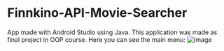 # Finnkino-API-Movie-Searcher
App made with Android Studio using Java.
This application was made as final project in OOP course.
Here you can see the main menu:
![image](https://user-images.githubusercontent.com/101345439/212085369-e364bd7a-565b-4162-9125-2844494dae02.png)
